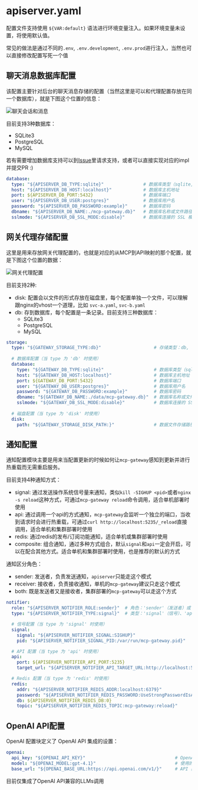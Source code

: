 # apiserver.yaml

配置文件支持使用 `${VAR:default}` 语法进行环境变量注入。如果环境变量未设置，将使用默认值。

常见的做法是通过不同的`.env`, `.env.development`, `.env.prod`进行注入，当然也可以直接修改配置写死一个值

## 聊天消息数据库配置

该配置主要针对后台的聊天消息存储的配置（当然这里是可以和代理配置存放在同一个数据库），就是下图这个位置的信息：

![聊天会话和消息](/img/chat_histories.png)

目前支持3种数据库：
- SQLite3
- PostgreSQL
- MySQL

若有需要增加数据库支持可以到[Issue](https://github.com/mcp-ecosystem/mcp-gateway/issues)里请求支持，或者可以直接实现对应的impl并提交PR :)

```yaml
database:
  type: "${APISERVER_DB_TYPE:sqlite}"               # 数据库类型（sqlite,postgres, myslq）
  host: "${APISERVER_DB_HOST:localhost}"            # 数据库主机地址
  port: ${APISERVER_DB_PORT:5432}                   # 数据库端口
  user: "${APISERVER_DB_USER:postgres}"             # 数据库用户名
  password: "${APISERVER_DB_PASSWORD:example}"      # 数据库密码
  dbname: "${APISERVER_DB_NAME:./mcp-gateway.db}"   # 数据库名称或文件路径
  sslmode: "${APISERVER_DB_SSL_MODE:disable}"       # 数据库连接的 SSL 模式
```

## 网关代理存储配置

这里是用来存放网关代理配置的，也就是对应的从MCP到API映射的那个配置，就是下图这个位置的数据：

![网关代理配置](/img/gateway_proxies.png)

目前支持2种:
- disk: 配置会以文件的形式存放在磁盘里，每个配置单独一个文件，可以理解跟nginx的vhost一个道理，比如 `svc-a.yaml`, `svc-b.yaml`
- db: 存到数据库，每个配置是一条记录。目前支持三种数据库：
    - SQLite3
    - PostgreSQL
    - MySQL

```yaml
storage:
  type: "${GATEWAY_STORAGE_TYPE:db}"                    # 存储类型：db, disk
  
  # 数据库配置（当 type 为 'db' 时使用）
  database:
    type: "${GATEWAY_DB_TYPE:sqlite}"                   # 数据库类型（sqlite,postgres, myslq）
    host: "${GATEWAY_DB_HOST:localhost}"                # 数据库主机地址
    port: ${GATEWAY_DB_PORT:5432}                       # 数据库端口
    user: "${GATEWAY_DB_USER:postgres}"                 # 数据库用户名
    password: "${GATEWAY_DB_PASSWORD:example}"          # 数据库密码
    dbname: "${GATEWAY_DB_NAME:./data/mcp-gateway.db}"  # 数据库名称或文件路径
    sslmode: "${GATEWAY_DB_SSL_MODE:disable}"           # 数据库连接的 SSL 模式
  
  # 磁盘配置（当 type 为 'disk' 时使用）
  disk:
    path: "${GATEWAY_STORAGE_DISK_PATH:}"               # 数据文件存储路径
```

## 通知配置

通知配置模块主要是用来当配置更新的时候如何让`mcp-gateway`感知到更新并进行热重载而无需重启服务。

目前支持4种通知方式：
- signal: 通过发送操作系统信号量来通知，类似`kill -SIGHUP <pid>`或者`nginx -s reload`这种方式，可通过`mcp-gateway reload`命令调用，适合单机部署时使用
- api: 通过调用一个api的方式通知，`mcp-gateway`会监听一个独立的端口，当收到请求时会进行热重载，可通过`curl http://localhost:5235/_reload`直接调用，适合单机和集群部署时使用
- redis: 通过redis的发布/订阅功能通知，适合单机或集群部署时使用
- composite: 组合通知，通过多种方式组合，默认`signal`和`api`一定会开启，可以在配合其他方式。适合单机和集群部署时使用，也是推荐的默认的方式

通知区分角色：
- sender: 发送者，负责发送通知，`apiserver`只能走这个模式
- receiver: 接收者，负责接收通知，单机的`mcp-gateway`建议只走这个模式
- both: 既是发送者又是接收者，集群部署的`mcp-gateway`可以走这个方式

```yaml
notifier:
  role: "${APISERVER_NOTIFIER_ROLE:sender}"  # 角色：'sender'（发送者）或 'receiver'（接收者）
  type: "${APISERVER_NOTIFIER_TYPE:signal}"  # 类型：'signal'（信号）、'api'、'redis' 或 'composite'（组合）

  # 信号配置（当 type 为 'signal' 时使用）
  signal:
    signal: "${APISERVER_NOTIFIER_SIGNAL:SIGHUP}"                       # 要发送的信号
    pid: "${APISERVER_NOTIFIER_SIGNAL_PID:/var/run/mcp-gateway.pid}"    # PID 文件路径

  # API 配置（当 type 为 'api' 时使用）
  api:
    port: ${APISERVER_NOTIFIER_API_PORT:5235}                                           # API 端口
    target_url: "${APISERVER_NOTIFIER_API_TARGET_URL:http://localhost:5235/_reload}"    # 重载端点

  # Redis 配置（当 type 为 'redis' 时使用）
  redis:
    addr: "${APISERVER_NOTIFIER_REDIS_ADDR:localhost:6379}"                             # Redis 地址
    password: "${APISERVER_NOTIFIER_REDIS_PASSWORD:UseStrongPasswordIsAGoodPractice}"   # Redis 密码
    db: ${APISERVER_NOTIFIER_REDIS_DB:0}                                                # Redis 数据库编号
    topic: "${APISERVER_NOTIFIER_REDIS_TOPIC:mcp-gateway:reload}"                       # Redis 发布/订阅主题
```

## OpenAI API配置

OpenAI 配置块定义了 OpenAI API 集成的设置：

```yaml
openai:
  api_key: "${OPENAI_API_KEY}"                                  # OpenAI API 密钥（必需）
  model: "${OPENAI_MODEL:gpt-4.1}"                              # 使用的模型
  base_url: "${OPENAI_BASE_URL:https://api.openai.com/v1/}"     # API 基础 URL
```

目前仅集成了OpenAI API兼容的LLMs调用
